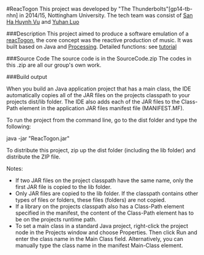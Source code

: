 #ReacTogon
This project was developed by "The Thunderbolts"[gp14-tb-nhn] in 2014/15, Nottingham University. The tech team was consist of [San Ha Huynh Vu](https://github.com/vusanhahuynh) and [Yuhan Luo](https://github.com/fourvvvv)

###Description
This project aimed to produce a software emulation of a [reacTogon](https://www.youtube.com/watch?v=AklKy2NDpqs), the core concept was the reactive production of music. It was built based on Java and [Processing](https://processing.org/).
Detailed functions: see [tutorial](https://www.youtube.com/watch?v=JASApSuaLlA&feature=youtu.be)

###Source Code
The source code is in the SourceCode.zip
The codes in this .zip are all our group's own work.

###Build output

When you build an Java application project that has a main class, the IDE
automatically copies all of the JAR
files on the projects classpath to your projects dist/lib folder. The IDE
also adds each of the JAR files to the Class-Path element in the application
JAR files manifest file (MANIFEST.MF).

To run the project from the command line, go to the dist folder and
type the following:

java -jar "ReacTogon.jar" 

To distribute this project, zip up the dist folder (including the lib folder)
and distribute the ZIP file.

Notes:

* If two JAR files on the project classpath have the same name, only the first
JAR file is copied to the lib folder.
* Only JAR files are copied to the lib folder.
If the classpath contains other types of files or folders, these files (folders)
are not copied.
* If a library on the projects classpath also has a Class-Path element
specified in the manifest, the content of the Class-Path element has to be on
the projects runtime path.
* To set a main class in a standard Java project, right-click the project node
in the Projects window and choose Properties. Then click Run and enter the
class name in the Main Class field. Alternatively, you can manually type the
class name in the manifest Main-Class element.
